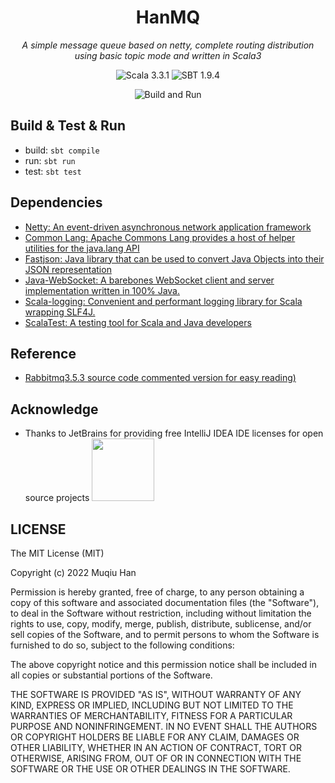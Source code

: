 <div align="center">

# HanMQ

*A simple message queue based on netty, complete routing distribution using basic topic mode and written in Scala3*

![Scala 3.3.1](https://img.shields.io/badge/Scala3.3.0-%23DC322F)
![SBT 1.9.4](https://img.shields.io/badge/SBT1.9.2-%23380D09)

![Build and Run](https://github.com/muqiuhan/HanMQ/actions/workflows/BuildAndTest.yaml/badge.svg)

</div>

## Build & Test & Run

- build: `sbt compile`
- run: `sbt run`
- test: `sbt test`

## Dependencies
- [Netty: An event-driven asynchronous network application framework](https://github.com/netty/netty)
- [Common Lang: Apache Commons Lang provides a host of helper utilities for the java.lang API](https://commons.apache.org/proper/commons-lang/)
- [Fastjson:  Java library that can be used to convert Java Objects into their JSON representation](https://github.com/alibaba/fastjson)
- [Java-WebSocket: A barebones WebSocket client and server implementation written in 100% Java.](https://github.com/TooTallNate/Java-WebSocket)
- [Scala-logging: Convenient and performant logging library for Scala wrapping SLF4J.](https://github.com/lightbend-labs/scala-logging)
- [ScalaTest: A testing tool for Scala and Java developers](https://github.com/scalatest/scalatest)

## Reference
- [Rabbitmq3.5.3 source code commented version for easy reading)](https://github.com/sky-big/RabbitMQ)

## Acknowledge
- Thanks to JetBrains for providing free IntelliJ IDEA IDE licenses for open source projects
  <img src="https://resources.jetbrains.com/storage/products/company/brand/logos/jb_beam.svg" height="100px">

## LICENSE
The MIT License (MIT)

Copyright (c) 2022 Muqiu Han

Permission is hereby granted, free of charge, to any person obtaining a copy
of this software and associated documentation files (the "Software"), to deal
in the Software without restriction, including without limitation the rights
to use, copy, modify, merge, publish, distribute, sublicense, and/or sell
copies of the Software, and to permit persons to whom the Software is
furnished to do so, subject to the following conditions:

The above copyright notice and this permission notice shall be included in all
copies or substantial portions of the Software.

THE SOFTWARE IS PROVIDED "AS IS", WITHOUT WARRANTY OF ANY KIND, EXPRESS OR
IMPLIED, INCLUDING BUT NOT LIMITED TO THE WARRANTIES OF MERCHANTABILITY,
FITNESS FOR A PARTICULAR PURPOSE AND NONINFRINGEMENT. IN NO EVENT SHALL THE
AUTHORS OR COPYRIGHT HOLDERS BE LIABLE FOR ANY CLAIM, DAMAGES OR OTHER
LIABILITY, WHETHER IN AN ACTION OF CONTRACT, TORT OR OTHERWISE, ARISING FROM,
OUT OF OR IN CONNECTION WITH THE SOFTWARE OR THE USE OR OTHER DEALINGS IN THE
SOFTWARE.
